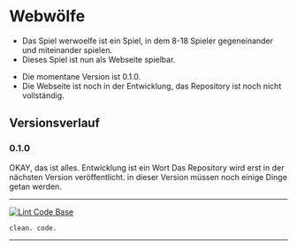 # Webwölfe

- Das Spiel werwoelfe ist ein Spiel, in dem 8-18 Spieler gegeneinander und miteinander spielen.
- Dieses Spiel ist nun als Webseite spielbar.
* Die momentane Version ist 0.1.0.
* Die Webseite ist noch in der Entwicklung, das Repository ist noch nicht vollständig.
## Versionsverlauf
### 0.1.0


OKAY, das ist alles.
Entwicklung ist ein Wort
Das Repository wird erst in der nächsten Version veröffentlicht.
in dieser Version müssen noch einige Dinge getan werden.

---

[![Lint Code Base](https://github.com/SpotlightForBugs/werwoelfe/actions/workflows/super-linter.yml/badge.svg)](https://github.com/SpotlightForBugs/werwoelfe/actions/workflows/super-linter.yml)


``` clean. code. ```


---
